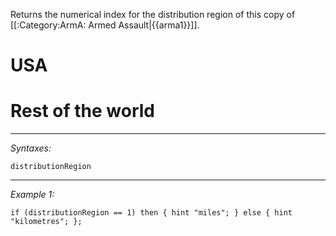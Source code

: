 Returns the numerical index for the distribution region of this copy of [[:Category:ArmA: Armed Assault|{{arma1}}]].
# USA
# Rest of the world


---
*Syntaxes:*

`distributionRegion`

---
*Example 1:*

```sqf
if (distributionRegion == 1) then { hint "miles"; } else { hint "kilometres"; };
```